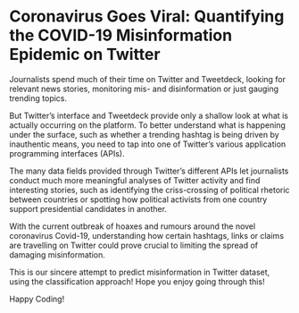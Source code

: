# Coronavirus Goes Viral: Quantifying the COVID-19 Misinformation Epidemic on Twitter
Journalists spend much of their time on Twitter and Tweetdeck, looking for relevant news stories, monitoring mis- and disinformation or just gauging trending topics.

But Twitter’s interface and Tweetdeck provide only a shallow look at what is actually occurring on the platform. To better understand what is happening under the surface, such as whether a trending hashtag is being driven by inauthentic means, you need to tap into one of Twitter’s various application programming interfaces (APIs).

The many data fields provided through Twitter’s different APIs let journalists conduct much more meaningful analyses of Twitter activity and find interesting stories, such as identifying the criss-crossing of political rhetoric between countries or spotting how political activists from one country support presidential candidates in another.

With the current outbreak of hoaxes and rumours around the novel coronavirus Covid-19, understanding how certain hashtags, links or claims are travelling on Twitter could prove crucial to limiting the spread of damaging misinformation.

This is our sincere attempt to predict misinformation in Twitter dataset, using the classification approach! Hope you enjoy going through this!

Happy Coding!
